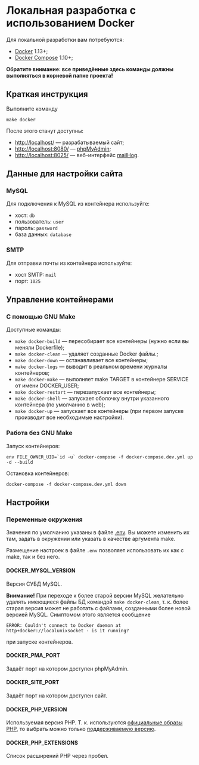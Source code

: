 # Локальная разработка с использованием Docker

Для локальной разработки вам потребуются:

- [Docker](https://docs.docker.com/install/) 1.13+;
- [Docker Compose](https://docs.docker.com/compose/install/) 1.10+;

**Обратите внимание: все приведённые здесь команды должны выполняться в корневой папке проекта!**

## Краткая инструкция

Выполните команду

    make docker

После этого станут доступны:

- [http://localhost/](http://localhost/) — разрабатываемый сайт;
- [http://localhost:8080/](http://localhost:8080/) — [phpMyAdmin](https://phpmyadmin.net/);
- [http://localhost:8025/](http://localhost:8025/) — веб-интерфейс
  [mailHog](https://github.com/mailhog/MailHog).

## Данные для настройки сайта

### MySQL

Для подключения к MySQL из контейнера используйте:

- хост: `db`
- пользователь: `user`
- пароль: `password`
- база данных: `database`

### SMTP

Для отправки почты из контейнера используйте:

- хост SMTP: `mail`
- порт: `1025`

## Управление контейнерами

### С помощью GNU Make

Доступные команды:

- `make docker-build` — пересобирает все контейнеры (нужно если вы меняли Dockerfile);
- `make docker-clean` — удаляет созданные Docker файлы.;
- `make docker-down` — останавливает все контейнеры;
- `make docker-logs` — выводит в реальном времени журналы контейнеров;
- `make docker-make` — выполняет make TARGET в контейнере SERVICE от имени DOCKER_USER;
- `make docker-restart` — перезапускает все контейнеры;
- `make docker-shell` — запускает оболочку внутри указанного контейнера (по умолчанию в web);
- `make docker-up` — запускает все контейнеры (при первом запуске производит все необходимые настройки).

### Работа без GNU Make

Запуск контейнеров:

    env FILE_OWNER_UID=`id -u` docker-compose -f docker-compose.dev.yml up -d --build

Остановка контейнеров:

    docker-compose -f docker-compose.dev.yml down

## Настройки

### Переменные окружения

Значения по умолчанию указаны в файле [.env](../.env). Вы можете изменить их там, задать в окружении
или указать в качестве аргумента make.

Размещение настроек в файле `.env` позволяет использовать их как с make, так и без него.

#### DOCKER_MYSQL_VERSION

Версия СУБД MySQL.

**Внимание!** При переходе к более старой версии MySQL желательно удалять имеющиеся файлы БД командой
`make docker-clean`, т. к. более старая версия может не работать с файлами, созданными более новой версией MySQL.
Симптомом этого является сообщение

    ERROR: Couldn't connect to Docker daemon at http+docker://localunixsocket - is it running? 

при запуске контейнеров.

#### DOCKER_PMA_PORT

Задаёт порт на котором доступен phpMyAdmin.

#### DOCKER_SITE_PORT

Задаёт порт на котором доступен сайт.

#### DOCKER_PHP_VERSION

Используемая версия PHP. Т. к. используются
[официальные образы PHP](https://hub.docker.com/r/library/php/tags/), то выбрать можно только
[поддерживаемую версию](http://php.net/supported-versions.php).

#### DOCKER_PHP_EXTENSIONS

Список расширений PHP через пробел.
